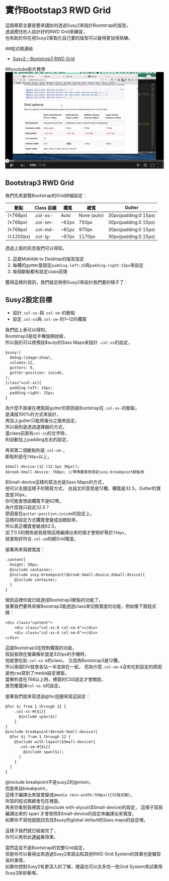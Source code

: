 # 實作Bootstap3 RWD Grid
這個章節主要是要來講如何透過Susy2來設計Bootstrap的版型，  
透過模仿別人設計好的RWD Grid來練習，  
也有助於你在用Susy2客製化自己要的版型可以變得更加得熟練。

##程式碼連結
* <a href="http://sassmeister.com/gist/9c24e9b9e2522950bf28" target="_blank">Susy2 - Bootstrap3 RWD Grid</a>

##youtube影片教學
<a href="https://www.youtube.com/watch?v=cdbCvQwkHHc&feature=youtu.be" target="_blank">![](/images/video/susy2-10.png)</a>

## Bootstrap3 RWD Grid

我們先來瀏覽Bootstrap的Grid詳細設定：

斷點  | Class 前綴 | 欄寬 | 總寬 | Gutter  
------------- | -------------  | -------------  | -------------  | -------------  
(<768px) | .col-xs-| Auto |  None (auto)|30px(padding:0 15px)  
(≥768px) | .col-sm-| ~62px| 750px| 30px(padding:0 15px)  
(≥768px) | .col-md-| ~81px| 970px|30px(padding:0 15px)  
 (≥1200px)| .col-lg-| ~97px| 1170px|30px(padding:0 15px)  
 
透過上面的訊息我們可以得知，  
1. 這是Mobilde to Desktop的版型設定  
2. 每欄的gutter是固定`padding-left:15`與`padding-right:15px`來設定  
3. 每個斷點都有設定class前墜

獲得這樣的資訊，我們就足夠用Susy2來設計我們要的樣子了：

## Susy2設定目標
  * 設計`.col-xs-`與`.col-sm-`的斷點
  * 設定`.col-xs`與`.col-sm-`的1~12的欄寬
  
我們從上表可以得知，  
Bootstrap3是從手機版開始做，  
所以我的可以將預設$susy的Sass Maps來設計 `.col-xs`的設定，  
```
$susy:(
  debug:(image:show),
  columns:12,
  gutters: 0,
  gutter-position: inside,
);
[class^=col-xs]{
  padding-left: 15px;
  padding-right: 15px;
}
```
為什麼不直接在裡面寫gutter的原因是Bootstrap在`.col-xs-`的斷點，  
是滿版100%的方式來設計，  
再加上gutter只能用幾分之幾來設定，  
所以我則是透過選擇器的方式，  
當class前面有`col-xs`的文字時，  
則自動加上padding左右的設定，  

再來第二個斷點則是`.col-sm-`，  
斷點則是在`768px`以上，
```
$Small-device:(12 (32.5px 30px));
$break-Small-device: 768px; //等等要拿來設定susy-breakpoint斷點用
```
$Small-device這樣的寫法也是Sass Maps的方式，  
他可以支援這樣子的簡寫方式， 
白話文的意思是12欄，欄寬是32.5，Gutter的寬度是30px，  
你可能會想說欄寬不是62嗎，  
為什麼我只設定32.5？  
原因是在`gutter-position:inside`的設定上，  
這樣的設定方式欄寬會變成加總起來，  
所以真正欄寬會變成62.5，  
加了0.5的關係是我發現這樣編譯出來的值才會剛好等於`750px`，  
就會剛好符合`.col-sm`的總Grid寬度。

接著再來寫總寬度：
```
.content{
  height: 50px;
  @include container;
  @include susy-breakpoint($break-Small-device,$Small-device){
    @include container;
  }
}
```
做到這裡你就已經達成Bootstrap3斷點的功能了，  
接著我們要再來做Boostrap3能透過class來切換寬度的功能，例如像下面程式碼：
```
<div class="content">
	<div class="col-xs-6 col-sm-4"></div>
	<div class="col-xs-6 col-sm-8"></div>
</div>
```
這是Bootstrap3在控制欄寬的功能，  
假設我現在螢幕解析度是320px的手機時，  
他就會吃到`.col-xs-6`的class，
又因為Bootstrap3是12欄，  
所以兩個DIV就會各佔一半並排在一起，
而為什麼`.col-sm-4`沒有吃到設定的原因是他css寫到了media設定裡面，  
當解析度在768以上時，裡面的CSS設定才會開啟，  
進而覆蓋掉`col-xs.6`的設定。

接著我們就來寫透過@for迴圈來寫這設定：
```
@for $i from 1 through 12 {
    .col-xs-#{$i}{
      @include span($i)
    }
}
@include breakpoint($break-Small-device){
  @for $i from 1 through 12 {
    @include with-layout($Small-device){  
      .col-sm-#{$i}{
        @include span($i);
      }
    }  
  }
}
```
@include breakpoint不是susy2的@mixin，  
而是來自breakpoint，  
這樣子編譯出來就會變成`@media (min-width:768px){CSS程式碼}`，  
所寫的程式碼都會包在裡面，  
再來你看到我裡面又@include with-alyout($Small-device)的設定，  
這樣子寫我編譯出來的`span`才會依照$Small-device的設定來編譯出來寬度，  
如果你不寫他就跑回去找$susy的global default的Sass maps的設定哩。

這樣子我們就已經做完了，  
你可以再到此<a href="http://sassmeister.com/gist/9c24e9b9e2522950bf28" target="_black">連結</a>看效果。  

當然這並不是Bootstrap的完整Grid設定，  
但是你可以看得出來透過Susy2來寫出和其他RWD Grid System的效果也是蠻容易的事情，  
如果你想對Susy2有更深入的了解，建議也可以去多找一些Grid System來試著用Susy2排排看哩。

